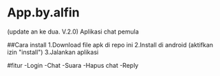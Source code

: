 # App.by.alfin
(update an ke dua. V.2.0)
Aplikasi chat pemula

##Cara install
1.Download file apk di repo ini
2.Install di android (aktifkan izin "install")
3.Jalankan aplikasi

#fitur
-Login
-Chat
-Suara
-Hapus chat
-Reply
